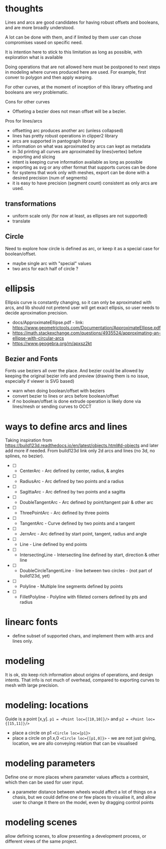 
# thoughts

Lines and arcs are good candidates for having robust offsets and booleans, and are more broadly understood.

A lot can be done with them, and if limited by them user can chose compromises vased on specific need.

It is intention here to stick to this limitation as long as possible, with exploration what is available

Doing operations that are not allowed here must be postponed to next steps in modeling where curves produced here are used. For example, first conver to polygon and then apply warping.

For other curves, at the moment of inception of this library offseting and booleans are very problematic.

Cons for other curves
- Offseting a bezier does not mean offset will be a bezier.

Pros for lines/arcs
- offsetting arc produces another arc (unless collapsed)
- lines has pretty robust operations in clipper2 library
- arcs are supported in pantograph library
- information on what was aproximated by arcs can kept as metadata
- in 3d printing all curves are aproximated by lines(vertex) before exporting and slicing
- intent is keeping curve information available as long as possible
- exporting as svg or any other format that supports curces can be done
- for systems that work only with meshes, export can be done with a desired precision (num of segments)
- it is easy to have precision (segment count) consistent as only arcs are used.

## transformations

- uniform scale only (for now at least, as ellipses are not supported)
- translate

## Circle

Need to explore how circle is defined as arc, or keep it as a special case for boolean/offset.
- maybe single arc with "special" values
- two arcs for each half of circle ?

# ellipsis

Ellipsis curve is constantly changing, so it can only be aproximated with arcs, and lib
should not pretend user will get exact ellipsis, so user needs to decide aproximation precision.

- docs/ApproximateEllipse.pdf - link: https://www.geometrictools.com/Documentation/ApproximateEllipse.pdf
- https://math.stackexchange.com/questions/4935524/approximating-an-ellipse-with-circular-arcs
- https://www.geogebra.org/m/apxsz2kt


## Bezier and Fonts

Fonts use beziers all over the place. And bezier could be allowed by keeping the original
bezier info and preview (drawing them is no issue, especially if viewer is SVG based)

- warn when doing boolean/offset with beziers
- convert bezier to lines or arcs before boolean/offset
- if no boolean/offset is done extrude operation is likely done via lines/mesh or sending curves to OCCT


# ways to define arcs and lines

Taking inspiration from https://build123d.readthedocs.io/en/latest/objects.html#d-objects and later
add more if needed. From build123d link only 2d arcs and lines (no 3d, no splines, no bezier).

- [ ] - CenterArc - Arc defined by center, radius, & angles
- [ ] - RadiusArc - Arc defined by two points and a radius
- [ ] - SagittaArc - Arc defined by two points and a sagitta
- [ ] - DoubleTangentArc - Arc defined by point/tangent pair & other arc
- [ ] - ThreePointArc - Arc defined by three points
- [ ] - TangentArc - Curve defined by two points and a tangent
- [ ] - JernArc - Arc defined by start point, tangent, radius and angle
- [ ] - Line - Line defined by end points
- [ ] - IntersectingLine - Intersecting line defined by start, direction & other line
- [ ] - DoubleCircleTangentLine - line between two circles - (not part of build123d, yet)
- [ ] - Polyline - Multiple line segments defined by points
- [ ] - FilletPolyline - Polyline with filleted corners defined by pts and radius

# linearc fonts

- define subset of supported chars, and implement them with arcs and lines only.

# modeling

It is ok, sto keep rich information about origins of operations, and design intents. That info
is not much of overhead, compared to exporting curves to mesh with large precision.

# modeling: locations

Guide is a point [x,y]. `p1 = <Point loc={[10,10]}/>` and `p2 = <Point loc={[15,11]}/>`

- place a circle on p1 `<Circle loc={p1}>` 
- place a circle on p1.x,0 `<Circle loc={[p1,0]}>` - we are not just giving, location, we are allo conveying relation that can be visualised

# modeling parameters

Define one or more places where parameter values affects a contraint, which then can be used for user input.
- a parameter distance between wheels would affect a lot of things on a chasis, but we could define one or few places
  to visualise it, and allow user to change it there on the model, even by dragging control points

# modeling scenes

allow defining scenes, to allow presenting a development process, or different views of the same project.
